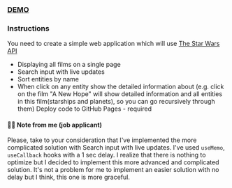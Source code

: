 ### [DEMO](http://tamara-ostapets.github.io/star-wars)
### Instructions
You need to create a simple web application which will use [The Star Wars API](https://swapi.dev/)
* Displaying all films on a single page
* Search input with live updates
* Sort entities by name
* When click on any entity show the detailed information about (e.g. click on the film "A New Hope" will show detailed information and all entities in this film(starships and planets), so you can go recursively through them) Deploy code to GitHub Pages - required
#### 🙋‍♀️ Note from me (job applicant)
Please, take to your consideration that I've implemented the more complicated solution with Search input with live updates. I've used `useMemo`, `useCallback` hooks with a 1 sec delay. I realize that there is nothing to optimize but I decided to implement this more advanced and complicated solution. It's not a problem for me to implement an easier solution with no delay but I think, this one is more graceful.